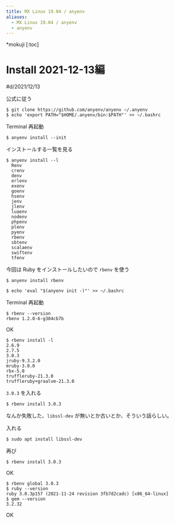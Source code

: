 ```yaml
---
title: MX Linux 19.04 / anyenv
aliases:
  - MX Linux 19.04 / anyenv
  - anyenv
---
```


*mokuji
[:toc]

Install 2021-12-13編
================================================================================

#d/2021/12/13

公式に従う

```console
$ git clone https://github.com/anyenv/anyenv ~/.anyenv
$ echo 'export PATH="$HOME/.anyenv/bin:$PATH"' >> ~/.bashrc
```

Terminal 再起動

```
$ anyenv install --init
```


インストールする一覧を見る

```
$ anyenv install --l
  Renv
  crenv
  denv
  erlenv
  exenv
  goenv
  hsenv
  jenv
  jlenv
  luaenv
  nodenv
  phpenv
  plenv
  pyenv
  rbenv
  sbtenv
  scalaenv
  swiftenv
  tfenv
```

今回は Ruby をインストールしたいので `rbenv` を使う

```console
$ anyenv install rbenv
```

```console
$ echo 'eval "$(anyenv init -)"' >> ~/.bashrc
```

Terminal 再起動

```console
$ rbenv --version
rbenv 1.2.0-6-g304cb7b
```

OK

```console
$ rbenv install -l
2.6.9
2.7.5
3.0.3
jruby-9.3.2.0
mruby-3.0.0
rbx-5.0
truffleruby-21.3.0
truffleruby+graalvm-21.3.0
```

`3.0.3` を入れる


```console
$ rbenv install 3.0.3
```

なんか失敗した、`libssl-dev` が無いとか古いとか、そういう話らしい。

入れる

```
$ sudo apt install libssl-dev
```

再び

```console
$ rbenv install 3.0.3
```


OK

```console
$ rbenv global 3.0.3
$ ruby --version
ruby 3.0.3p157 (2021-11-24 revision 3fb7d2cadc) [x86_64-linux]
$ gem --version
3.2.32
```

OK















